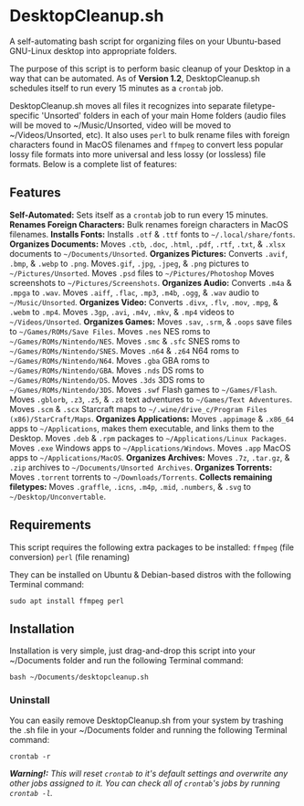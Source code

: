 # DesktopCleanup.sh
A self-automating bash script for organizing files on your Ubuntu-based GNU-Linux desktop into appropriate folders.

The purpose of this script is to perform basic cleanup of your Desktop in a way that can be automated.
As of **Version 1.2**, DesktopCleanup.sh schedules itself to run every 15 minutes as a `crontab` job.

DesktopCleanup.sh moves all files it recognizes into separate filetype-specific 'Unsorted' folders in each of your main Home folders (audio files will be moved to ~/Music/Unsorted, video will be moved to ~/Videos/Unsorted, etc).  It also uses `perl` to bulk rename files with foreign characters found in MacOS filenames and `ffmpeg` to convert less popular lossy file formats into more universal and less lossy (or lossless) file formats.  Below is a complete list of features:

## Features
**Self-Automated:**
  Sets itself as a `crontab` job to run every 15 minutes.
**Renames Foreign Characters:**
  Bulk renames foreign characters in MacOS filenames.
**Installs Fonts:**
  Installs `.otf` & `.ttf` fonts to `~/.local/share/fonts`.
**Organizes Documents:**
  Moves `.ctb`, `.doc`, `.html`, `.pdf`, `.rtf`, `.txt`, & `.xlsx` documents to `~/Documents/Unsorted`.
**Organizes Pictures:**
  Converts `.avif`, `.bmp`, & `.webp` to `.png`.
  Moves`.gif`, `.jpg`, `.jpeg`, & `.png` pictures to `~/Pictures/Unsorted`.
  Moves `.psd` files to `~/Pictures/Photoshop`
  Moves screenshots to `~/Pictures/Screenshots`.
**Organizes Audio:**
  Converts `.m4a` & `.mpga` to `.wav`.
  Moves `.aiff`, `.flac`, `.mp3`, `.m4b`, `.ogg`, & `.wav` audio to `~/Music/Unsorted`.
**Organizes Video:**
  Converts `.divx`, `.flv`, `.mov`, `.mpg`, & `.webm` to `.mp4`.
  Moves `.3gp`, `.avi`, `.m4v`, `.mkv`, & `.mp4` videos to `~/Videos/Unsorted`.
**Organizes Games:**
  Moves `.sav`, `.srm`, & `.oops` save files to `~/Games/ROMs/Save Files`.
  Moves `.nes` NES roms to `~/Games/ROMs/Nintendo/NES`.
  Moves `.smc` & `.sfc` SNES roms to `~/Games/ROMs/Nintendo/SNES`.
  Moves `.n64` & `.z64` N64 roms to `~/Games/ROMs/Nintendo/N64`.
  Moves `.gba` GBA roms to `~/Games/ROMs/Nintendo/GBA`.
  Moves `.nds` DS roms to `~/Games/ROMs/Nintendo/DS`.
  Moves `.3ds` 3DS roms to `~/Games/ROMs/Nintendo/3DS`.
  Moves `.swf` Flash games to `~/Games/Flash`.
  Moves `.gblorb`, `.z3`, `.z5`, & `.z8` text adventures to `~/Games/Text Adventures`.
  Moves `.scm` & `.scx` Starcraft maps to `~/.wine/drive_c/Program Files (x86)/StarCraft/Maps`.
**Organizes Applications:**
  Moves `.appimage` & `.x86_64` apps to `~/Applications`, makes them executable, and links them to the Desktop.
  Moves `.deb` & `.rpm` packages to `~/Applications/Linux Packages`.
  Moves `.exe` Windows apps to `~/Applications/Windows`.
  Moves `.app` MacOS apps to `~/Applications/MacOS`.
**Organizes Archives:**
  Moves `.7z`, `.tar.gz`, & `.zip` archives to `~/Documents/Unsorted Archives`.
**Organizes Torrents:**
  Moves `.torrent` torrents to `~/Downloads/Torrents`.
**Collects remaining filetypes:**
  Moves `.graffle`, `.icns`, `.m4p`, `.mid`, `.numbers`, & `.svg` to `~/Desktop/Unconvertable`.

## Requirements
This script requires the following extra packages to be installed:
`ffmpeg` (file conversion)
`perl` (file renaming)

They can be installed on Ubuntu & Debian-based distros with the following Terminal command:
```
sudo apt install ffmpeg perl
```
## Installation
Installation is very simple, just drag-and-drop this script into your ~/Documents folder and run the following Terminal command:
```
bash ~/Documents/desktopcleanup.sh
```

### Uninstall
You can easily remove DesktopCleanup.sh from your system by trashing the .sh file in your ~/Documents folder and running the following Terminal command:
```
crontab -r
```
***Warning!:*** *This will reset `crontab` to it's default settings and overwrite any other jobs assigned to it.  You can check all of `crontab`'s jobs by running `crontab -l`.*
